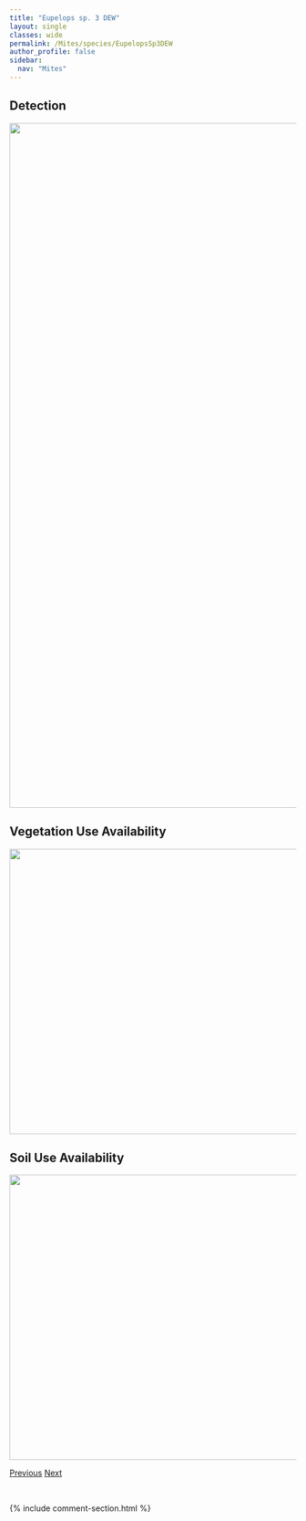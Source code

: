 ```yaml
---
title: "Eupelops sp. 3 DEW"
layout: single
classes: wide
permalink: /Mites/species/EupelopsSp3DEW
author_profile: false
sidebar:
  nav: "Mites"
---
```


<h2>Detection</h2>

<a href="https://drive.google.com/uc?export=view&id=1DeK0Gqo4XLPEQT8W92QREVBxrRLIYX16">
<img src="https://drive.google.com/uc?export=view&id=1DeK0Gqo4XLPEQT8W92QREVBxrRLIYX16" height = "1200" width = "800">
</a>


<h2>Vegetation Use Availability</h2>

<a href="https://drive.google.com/uc?export=view&id=1ACe8cJfPdK3M1uE3C-xhUkZA-OoFPfS8">
<img src="https://drive.google.com/uc?export=view&id=1ACe8cJfPdK3M1uE3C-xhUkZA-OoFPfS8" height = "500" width = "1000">
</a>


<h2>Soil Use Availability</h2>

<a href="https://drive.google.com/uc?export=view&id=1HNiW0JCBrKnWId-lu4HwzoGRr0Al_A8j">
<img src="https://drive.google.com/uc?export=view&id=1HNiW0JCBrKnWId-lu4HwzoGRr0Al_A8j" height = "500" width = "1000">
</a>


<a href="/DevelopmentWebsite/Mites/species/EupelopsSp2DEW" class="pagination--pager" title="Eupelops sp. 2 DEW">Previous</a> <a href="/DevelopmentWebsite/Mites/species/EupelopsSp4LML" class="pagination--pager" title="Eupelops sp. 4 LML">Next</a>

<p>&nbsp;</p>

{% include comment-section.html %}
